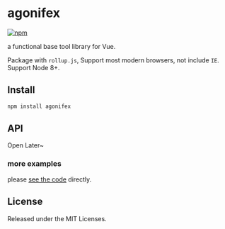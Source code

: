 # agonifex

[![npm](https://img.shields.io/npm/v/agonifex.svg)](https://www.npmjs.com/package/agonifex/v/0.1.15)

a functional base tool library for Vue.

Package with `rollup.js`, Support most modern browsers, not include `IE`. Support Node 8+. 

## Install

```bash
npm install agonifex
```

## API
Open Later~

### more examples
please [see the code](https://github.com/fxgao/agonifex) directly.

## License

Released under the MIT Licenses.
